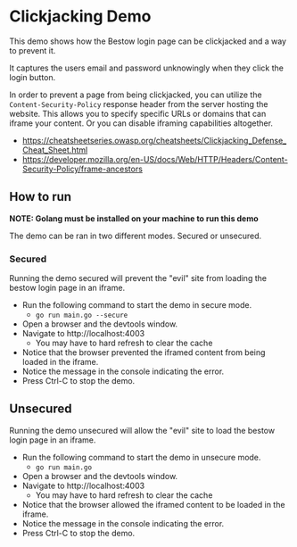# Clickjacking Demo

This demo shows how the Bestow login page can be clickjacked and a way to prevent it.

It captures the users email and password unknowingly when they click
the login button.

In order to prevent a page from being clickjacked, you can utilize the
`Content-Security-Policy` response header from the server hosting
the website. This allows you to specify specific URLs or domains that can
iframe your content. Or you can disable iframing capabilities altogether.

* https://cheatsheetseries.owasp.org/cheatsheets/Clickjacking_Defense_Cheat_Sheet.html
* https://developer.mozilla.org/en-US/docs/Web/HTTP/Headers/Content-Security-Policy/frame-ancestors

## How to run

**NOTE: Golang must be installed on your machine to run this demo**

The demo can be ran in two different modes. Secured or unsecured.

### Secured

Running the demo secured will prevent the "evil" site from loading the bestow login page
in an iframe.

* Run the following command to start the demo in secure mode.
  * `go run main.go --secure`
* Open a browser and the devtools window.
* Navigate to http://localhost:4003
  * You may have to hard refresh to clear the cache
* Notice that the browser prevented the iframed content from being loaded in the iframe.
* Notice the message in the console indicating the error.
* Press Ctrl-C to stop the demo.

## Unsecured

Running the demo unsecured will allow the "evil" site to load the bestow login page
in an iframe.

* Run the following command to start the demo in unsecure mode.
    * `go run main.go`
* Open a browser and the devtools window.
* Navigate to http://localhost:4003
  * You may have to hard refresh to clear the cache
* Notice that the browser allowed the iframed content to be loaded in the iframe.
* Notice the message in the console indicating the error.
* Press Ctrl-C to stop the demo.
